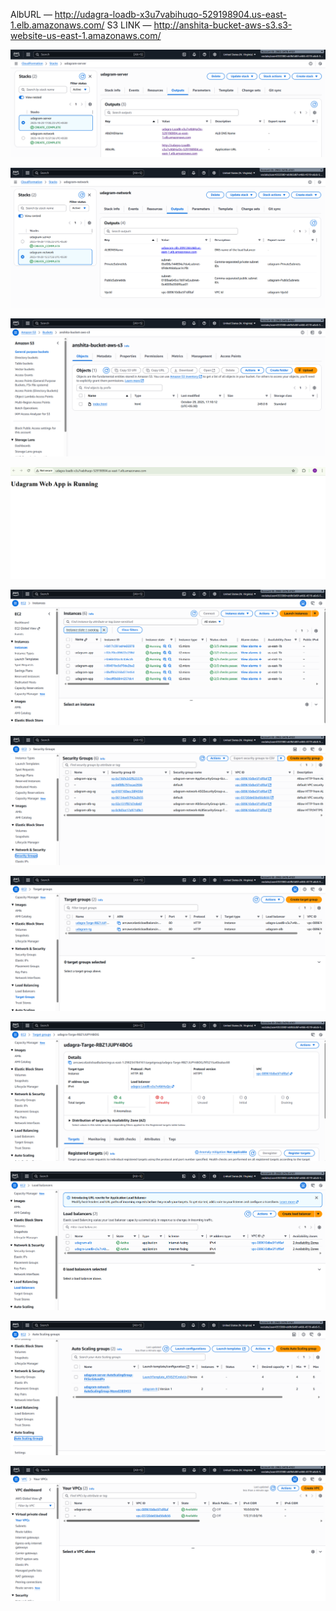 AlbURL — http://udagra-loadb-x3u7vabihuqo-529198904.us-east-1.elb.amazonaws.com/
S3 LINK — http://anshita-bucket-aws-s3.s3-website-us-east-1.amazonaws.com/

![alt text](image.png)
                                                                            
![alt text](image-1.png)

![alt text](image-2.png)

![alt text](image-3.png)

![alt text](image-4.png)

![alt text](image-5.png)

![alt text](image-6.png)

![alt text](image-7.png)

![alt text](image-8.png)

![alt text](image-9.png)

![alt text](image-10.png)